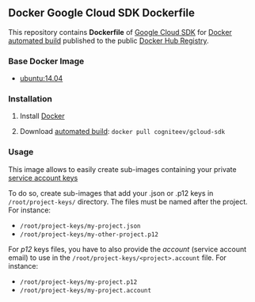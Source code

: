 ## Docker Google Cloud SDK Dockerfile

This repository contains **Dockerfile** of [Google Cloud SDK](https://cloud.google.com/sdk/) for [Docker](https://www.docker.com/) [automated build](https://registry.hub.docker.com/u/cogniteev/gcloud-sdk/) published to the public [Docker Hub Registry](https://registry.hub.docker.com/).

### Base Docker Image

* [ubuntu:14.04](https://registry.hub.docker.com/_/ubuntu/)

### Installation

1. Install [Docker](https://www.docker.com/)

2. Download [automated build](https://registry.hub.docker.com/u/cogniteev/gcloud-sdk/): `docker pull cogniteev/gcloud-sdk`

### Usage

This image allows to easily create sub-images containing your private [service account keys](https://cloud.google.com/compute/docs/authentication#using)

To do so, create sub-images that add your .json or .p12 keys in `/root/project-keys/` directory. The files must be named after the project. For instance:

* `/root/project-keys/my-project.json`
* `/root/project-keys/my-other-project.p12`

For *p12* keys files, you have to also provide the *account* (service account email) to use in the `/root/project-keys/<project>.account` file. For instance:

* `/root/project-keys/my-project.p12`
* `/root/project-keys/my-project.account`
